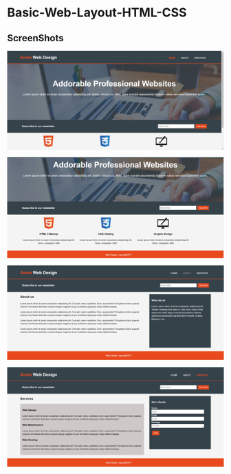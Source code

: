 # Basic-Web-Layout-HTML-CSS

## ScreenShots

![alt text](https://github.com/Shoaib-Naseer/Basic-Web-Layout-HTML-CSS/blob/master/ScreenShots/Screenshot%202022-04-30%20114243.png)

![alt text](https://github.com/Shoaib-Naseer/Basic-Web-Layout-HTML-CSS/blob/master/ScreenShots/Screenshot%202022-04-30%20114336.png)

![alt text](https://github.com/Shoaib-Naseer/Basic-Web-Layout-HTML-CSS/blob/master/ScreenShots/Screenshot%202022-04-30%20114358.png)

![alt text](https://github.com/Shoaib-Naseer/Basic-Web-Layout-HTML-CSS/blob/master/ScreenShots/Screenshot%202022-04-30%20114416.png)
